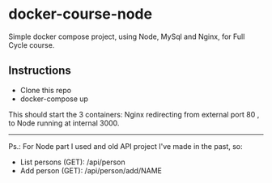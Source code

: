 # docker-course-node

Simple docker compose project, using Node, MySql and Nginx, for Full Cycle course.

## Instructions
- Clone this repo
- docker-compose up

This should start the 3 containers: Nginx redirecting from external port 80 , to Node running at internal 3000.

----

Ps.: For Node part I used and  old API project I've made in the past, so:
- List persons (GET): /api/person
- Add person (GET): /api/person/add/NAME
